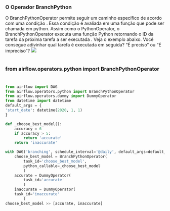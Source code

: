 ### O Operador BranchPython
O BranchPythonOperator permite seguir um caminho específico de acordo com uma condição . Essa condição é avaliada em uma função que pode ser chamada em python. Assim como o PythonOperator, o BranchPythonOperator executa uma função Python retornando o ID da tarefa da próxima tarefa a ser executada . Veja o exemplo abaixo. Você consegue adivinhar qual tarefa é executada em seguida? “É preciso” ou “É impreciso”?
![](/img/Branching.jpg)
#
### from airflow.operators.python import BranchPythonOperator
#
```python
from airflow import DAG
from airflow.operators.python import BranchPythonOperator
from airflow.operators.dummy import DummyOperator
from datetime import datetime
default_args = {
'start_date': datetime(2020, 1, 1)
}

def _choose_best_model():
    accuracy = 6
    if accuracy > 5:
        return 'accurate'
    return 'inaccurate'

with DAG('branching', schedule_interval='@daily', default_args=default_args, catchup=False) as dag:
    choose_best_model = BranchPythonOperator(
        task_id='choose_best_model',
        python_callable=_choose_best_model
        )
    accurate = DummyOperator(
        task_id='accurate'
        )
    inaccurate = DummyOperator(
    task_id='inaccurate'
        )
choose_best_model >> [accurate, inaccurate]
```
